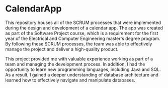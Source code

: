 # CalendarApp

This repository houses all of the SCRUM processes that were implemented during the design and development of a calendar app. The app was created as part of the Software Project course, which is a requirement for the first year of the Electrical and Computer Engineering master's degree program. By following these SCRUM processes, the team was able to effectively manage the project and deliver a high-quality product.

This project provided me with valuable experience working as part of a team and managing the development process. In addition, I had the opportunity to learn new programming languages, including Java and SQL. As a result, I gained a deeper understanding of database architecture and learned how to effectively navigate and manipulate databases.
